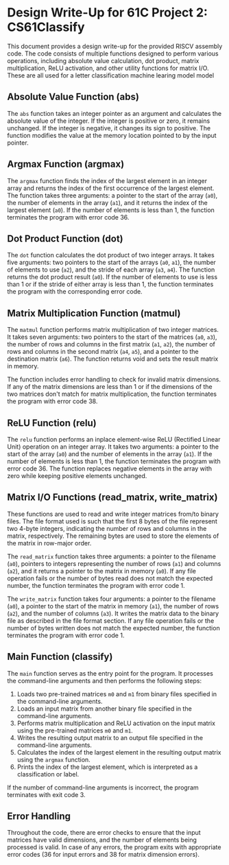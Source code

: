 # Design Write-Up for 61C Project 2: CS61Classify

This document provides a design write-up for the provided RISCV assembly code. The code consists of multiple functions designed to perform various operations, including absolute value calculation, dot product, matrix multiplication, ReLU activation, and other utility functions for matrix I/O. These are all used for a letter classification machine learing model model

## Absolute Value Function (abs)

The `abs` function takes an integer pointer as an argument and calculates the absolute value of the integer. If the integer is positive or zero, it remains unchanged. If the integer is negative, it changes its sign to positive. The function modifies the value at the memory location pointed to by the input pointer.

## Argmax Function (argmax)

The `argmax` function finds the index of the largest element in an integer array and returns the index of the first occurrence of the largest element. The function takes three arguments: a pointer to the start of the array (`a0`), the number of elements in the array (`a1`), and it returns the index of the largest element (`a0`). If the number of elements is less than 1, the function terminates the program with error code 36.

## Dot Product Function (dot)

The `dot` function calculates the dot product of two integer arrays. It takes five arguments: two pointers to the start of the arrays (`a0`, `a1`), the number of elements to use (`a2`), and the stride of each array (`a3`, `a4`). The function returns the dot product result (`a0`). If the number of elements to use is less than 1 or if the stride of either array is less than 1, the function terminates the program with the corresponding error code.

## Matrix Multiplication Function (matmul)

The `matmul` function performs matrix multiplication of two integer matrices. It takes seven arguments: two pointers to the start of the matrices (`a0`, `a3`), the number of rows and columns in the first matrix (`a1`, `a2`), the number of rows and columns in the second matrix (`a4`, `a5`), and a pointer to the destination matrix (`a6`). The function returns void and sets the result matrix in memory.

The function includes error handling to check for invalid matrix dimensions. If any of the matrix dimensions are less than 1 or if the dimensions of the two matrices don't match for matrix multiplication, the function terminates the program with error code 38.

## ReLU Function (relu)

The `relu` function performs an inplace element-wise ReLU (Rectified Linear Unit) operation on an integer array. It takes two arguments: a pointer to the start of the array (`a0`) and the number of elements in the array (`a1`). If the number of elements is less than 1, the function terminates the program with error code 36. The function replaces negative elements in the array with zero while keeping positive elements unchanged.

## Matrix I/O Functions (read_matrix, write_matrix)

These functions are used to read and write integer matrices from/to binary files. The file format used is such that the first 8 bytes of the file represent two 4-byte integers, indicating the number of rows and columns in the matrix, respectively. The remaining bytes are used to store the elements of the matrix in row-major order.

The `read_matrix` function takes three arguments: a pointer to the filename (`a0`), pointers to integers representing the number of rows (`a1`) and columns (`a2`), and it returns a pointer to the matrix in memory (`a0`). If any file operation fails or the number of bytes read does not match the expected number, the function terminates the program with error code 1.

The `write_matrix` function takes four arguments: a pointer to the filename (`a0`), a pointer to the start of the matrix in memory (`a1`), the number of rows (`a2`), and the number of columns (`a3`). It writes the matrix data to the binary file as described in the file format section. If any file operation fails or the number of bytes written does not match the expected number, the function terminates the program with error code 1.

## Main Function (classify)

The `main` function serves as the entry point for the program. It processes the command-line arguments and then performs the following steps:

1. Loads two pre-trained matrices `m0` and `m1` from binary files specified in the command-line arguments.
2. Loads an input matrix from another binary file specified in the command-line arguments.
3. Performs matrix multiplication and ReLU activation on the input matrix using the pre-trained matrices `m0` and `m1`.
4. Writes the resulting output matrix to an output file specified in the command-line arguments.
5. Calculates the index of the largest element in the resulting output matrix using the `argmax` function.
6. Prints the index of the largest element, which is interpreted as a classification or label.

If the number of command-line arguments is incorrect, the program terminates with exit code 3.

## Error Handling

Throughout the code, there are error checks to ensure that the input matrices have valid dimensions, and the number of elements being processed is valid. In case of any errors, the program exits with appropriate error codes (36 for input errors and 38 for matrix dimension errors).
